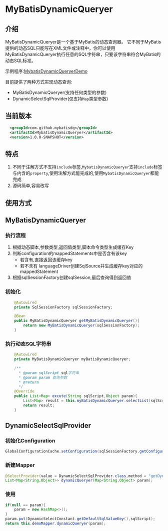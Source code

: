 # MyBatisDynamicQueryer

## 介绍
MyBatisDynamicQueryer是一个基于MyBatis的动态查询器。
它不同于MyBatis提供的动态SQL只能写在XML文件或注释中，你可以使用MyBatisDynamicQueryer执行任意的SQL字符串，只要该字符串符合MyBatis的动态SQL标准。

示例程序:[MybatisDynamicQueryerDemo](https://github.com/fuzi1996/MybatisDynamicQueryerDemo)

目前提供了两种方式实现动态查询:
- MyBatisDynamicQueryer(支持任何类型的参数)
- DynamicSelectSqlProvider(仅支持`Map`类型参数)

## 当前版本

```xml
  <groupId>com.github.mybatisdq</groupId>
  <artifactId>MybatisDynamicQueryer</artifactId>
  <version>1.0.0-SNAPSHOT</version>
```

## 特点
1. 不同于注解方式不支持`include`标签,`MybatisDynamicQueryer`支持`include`标签与内含的`property`,使用注解方式能完成的,使用`MybatisDynamicQueryer`都能完成
2. 源码简单,容易改写

## 使用方式

## MyBatisDynamicQueryer

### 执行流程
1. 根据动态脚本,参数类型,返回值类型,脚本命令类型生成缓存Key
2. 判断configuration的mappedStatements中是否含有该key
   - 若含有,直接返回该缓存key
   - 若不含有
     languageDriver创建SqlSource并生成缓存key对应的mappedStatement
3. 根据sqlSessionFactory创建sqlSession,最后查询得到返回值

### 初始化

```java
    @Autowired
    private SqlSessionFactory sqlSessionFactory;

    @Bean
    public MyBatisDynamicQueryer getMyBatisDynamicQueryer(){
        return new MyBatisDynamicQueryer(sqlSessionFactory);
    }
```

### 执行动态SQL字符串
```java
    @Autowired
    private MyBatisDynamicQueryer myBatisDynamicQueryer;

    /**
      * @param sqlScript sql字符串
      * @param param 查询参数
      * @return
      */
    @Override
    public List<Map> excute(String sqlScript,Object param){
        List<Map> result = this.myBatisDynamicQueryer.selectList(sqlScript, param, Map.class);
        return result;
    }
```

## DynamicSelectSqlProvider

### 初始化Configuration
```java
GlobalConfigurationCache.setConfiguration(sqlSessionFactory.getConfiguration());
```

### 新建Mapper
```java
@SelectProvider(value = DynamicSelectSqlProvider.class,method = "getDynamicSelectSql")
List<Map<String,Object>> dynamicQueryer(Map<String,Object> param);
```

### 使用

```java
if(null == param){
    param = new HashMap<>();
}
param.put(DynamicSelectConstant.getDefaultSqlValueKey(),sqlScript);
return this.demoMapper.dynamicQueryer(param);
```

